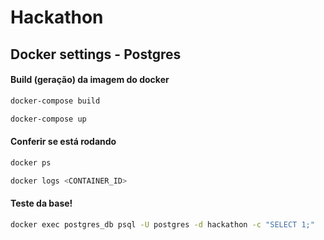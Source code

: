 # Hackathon

## Docker settings - Postgres

#### Build (geração) da imagem do docker

````bash
docker-compose build
````

````bash
docker-compose up
````

#### Conferir se está rodando

```` bash
docker ps
````

```` bash
docker logs <CONTAINER_ID>
````

#### Teste da base!

```` bash
docker exec postgres_db psql -U postgres -d hackathon -c "SELECT 1;"
````
